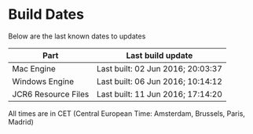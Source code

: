 # Build Dates

Below are the last known dates to updates

Part | Last build update
-----|-----
Mac Engine | Last built: 02 Jun 2016; 20:03:37
Windows Engine | Last built: 06 Jun 2016; 10:14:12
JCR6 Resource Files | Last built: 11 Jun 2016; 17:14:20
All times are in CET (Central European Time: Amsterdam, Brussels, Paris, Madrid)



